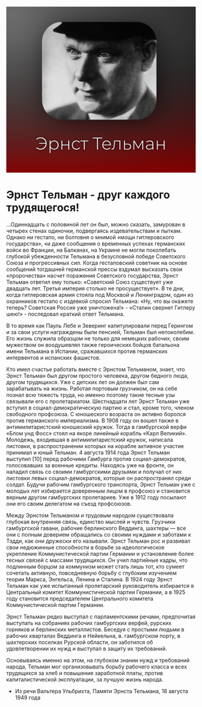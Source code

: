 ![Эрнст Тельман - друг каждого трудящегося!](img/posts/17-04-2022.png)

# Эрнст Тельман - друг каждого трудящегося!

...Одиннадцать с половиной лет он был, можно сказать, замурован в четырех стенах
одиночки, подвергаясь издевательствам и пыткам. Однако ни гестапо, ни болтовня о
мнимой «мощи гитлеровского государства», «и даже сообщения о временных успехах
германских войск во Франции, на Балканах, на Украине не могли поколебать
глубокой убежденности Тельмана в безусловной победе Советского Союза и
прогрессивных сил. Когда гестаповский советник на основе сообщений тогдашней
германской прессы вздумал высказать свои «пророчества» насчет поражения
Советского государства, Эрнст Тельман ответил ему только: «Советский Союз
существует уже двадцать лет. Третья империя столько не просуществует». В те дни,
когда гитлеровская армия стояла под Москвой и Ленинградом, один из охранников
гестапо с издевкой спросил Тельмана: «Ну, что вы окажете теперь? Советская
Россия уже уничтожена!» - «Сталин свернет Гитлеру шею!» - последовал краткий
ответ Тельмана.

В то время как Пауль Лебе и Зеверинг капитулировали перед Герингом и за свои
услуги награждены были пенсией, Тельман был непоколебим. Его жизнь служила
образцом не только для немецких рабочих; своим мужеством он воодушевлял также
героических бойцов батальона имени Тельмана в Испании, сражавшихся против
германских интервентов и испанских фашистов.

Кто имел счастье работать вместе с Эрнстом Тельманом, знает, что Эрнст Тельман
был другом простого человека, другом бедного люда, другом трудящихся. Уже с
детских лет он должен был сам зарабатывать на жизнь. Работая портовым грузчиком,
он на себе познал всю тяжесть труда, но именно поэтому такие тесные узы
связывали его с пролетариатом. Шестнадцати лет Эрнст Тельман уже вступил в
социал-демократическую партию и стал, кроме того, членом свободного профсоюза. С
юношеского возраста он активно боролся против германского империализма. В 1908
году он вошел также в антимилитаристский юношеский кружок. Тогда в гамбургской
верфи «Блом унд Фосс» стоял на якоре линейный корабль «Карл Великий». Молодежь,
входившая в антимилитаристский кружок, написала листовки, в распространении
которых на корабле активное участие принимал и юный Тельман. 4 августа 1914 года
Эрнст Тельман выступил [10] перед рабочими Гамбурга против социал-демократов,
голосовавших за военные кредиты. Находясь уже на фронте, он наладил связь со
своими гамбургскими друзьями и получал от них листовки левых социал-демократов,
которые он распространял среди солдат. Будучи рабочим гамбургского транспорта,
Эрнст Тельман уже с молодых лет избирается доверенным лицом в профсоюз и
становится верным другом гамбургских пролетариев. Уже в 1912 году посылают они
его своим делегатом на съезд профсоюзов.

Между Эрнстом Тельманом и трудовым народом существовала глубокая внутренняя
связь, единство мыслей и чувств. Грузчики гамбургской гавани, рабочие
берлинского Веддинга, шахтеры — все они с полным доверием обращались со своими
нуждами и заботами к Тэдди, как они дружески его называли. Эрнст Тельман рос и
развивал свои недюжинные способности в борьбе за идеологическое укрепление
Коммунистической партии Германии и установление более тесных связей с массами
трудящихся. Он учил партийные кадры, что подлинным борцом за коммунизм может
стать лишь тот, кто сумеет сочетать активную, повседневную борьбу с глубоким
изучением теории Маркса, Энгельса, Ленина и Сталина. В 1924 году Эрнст Тельман
как уже испытанный пролетарский руководитель избирается в Центральный комитет
Коммунистической партии Германии, а в 1925 году становится председателем
Центрального комитета Коммунистической партии Германии.

Эрнст Тельман редко выступал с парламентскими речами, предпочитая выступать на
собраниях рабочих гамбургских верфей, рурских горняков и берлинских
металлистов. Беседуя с простыми людьми в рабочих кварталах Веддинга и Нейкельна,
в. гамбургском порту, в шахтерских поселках Рурской области, он заботился об
удовлетворении их нужд и выступал в защиту их требований.

Основываясь именно на этом, на глубоком знании нужд и требований народа, Тельман
мог организовывать борьбу рабочего класса и всех трудящихся за хлеб и повышение
заработной платы, против капиталистической эксплуатации, за лучшую жизнь народа.

- Из речи Вальтера Ульбрихта, Памяти Эрнста Тельмана, 18 августа 1949 года
